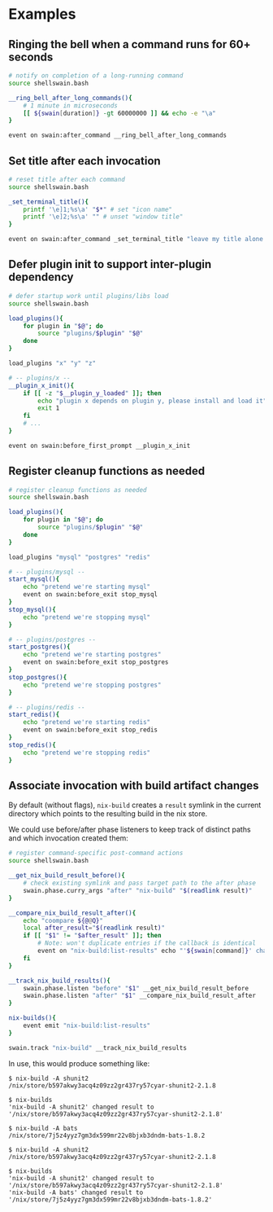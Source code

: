 # Examples

## Ringing the bell when a command runs for 60+ seconds
```bash
# notify on completion of a long-running command
source shellswain.bash

__ring_bell_after_long_commands(){
	# 1 minute in microseconds
	[[ ${swain[duration]} -gt 60000000 ]] && echo -e "\a"
}

event on swain:after_command __ring_bell_after_long_commands

```

## Set title after each invocation
```bash
# reset title after each command
source shellswain.bash

_set_terminal_title(){
	printf '\e]1;%s\a' "$*" # set "icon name"
	printf '\e]2;%s\a' "" # unset "window title"
}

event on swain:after_command _set_terminal_title "leave my title alone :("

```

## Defer plugin init to support inter-plugin dependency
```bash
# defer startup work until plugins/libs load
source shellswain.bash

load_plugins(){
	for plugin in "$@"; do
		source "plugins/$plugin" "$@"
	done
}

load_plugins "x" "y" "z"

# -- plugins/x --
__plugin_x_init(){
	if [[ -z "$__plugin_y_loaded" ]]; then
		echo "plugin x depends on plugin y, please install and load it" 1&>2
		exit 1
	fi
	# ...
}

event on swain:before_first_prompt __plugin_x_init

```

## Register cleanup functions as needed
```bash
# register cleanup functions as needed
source shellswain.bash

load_plugins(){
	for plugin in "$@"; do
		source "plugins/$plugin" "$@"
	done
}

load_plugins "mysql" "postgres" "redis"

# -- plugins/mysql --
start_mysql(){
	echo "pretend we're starting mysql"
	event on swain:before_exit stop_mysql
}
stop_mysql(){
	echo "pretend we're stopping mysql"
}

# -- plugins/postgres --
start_postgres(){
	echo "pretend we're starting postgres"
	event on swain:before_exit stop_postgres
}
stop_postgres(){
	echo "pretend we're stopping postgres"
}

# -- plugins/redis --
start_redis(){
	echo "pretend we're starting redis"
	event on swain:before_exit stop_redis
}
stop_redis(){
	echo "pretend we're stopping redis"
}

```

## Associate invocation with build artifact changes

By default (without flags), `nix-build` creates a `result` symlink in
the current directory which points to the resulting build in the nix
store.

We could use before/after phase listeners to keep track of distinct
paths and which invocation created them:

```bash
# register command-specific post-command actions
source shellswain.bash

__get_nix_build_result_before(){
	# check existing symlink and pass target path to the after phase
	swain.phase.curry_args "after" "nix-build" "$(readlink result)"
}

__compare_nix_build_result_after(){
	echo "coompare ${@@Q}"
	local after_result="$(readlink result)"
	if [[ "$1" != "$after_result" ]]; then
		# Note: won't duplicate entries if the callback is identical
		event on "nix-build:list-results" echo "'${swain[command]}' changed result to '$after_result'"
	fi
}

__track_nix_build_results(){
	swain.phase.listen "before" "$1" __get_nix_build_result_before
	swain.phase.listen "after" "$1" __compare_nix_build_result_after
}

nix-builds(){
	event emit "nix-build:list-results"
}

swain.track "nix-build" __track_nix_build_results

```

In use, this would produce something like:
```console
$ nix-build -A shunit2
/nix/store/b597akwy3acq4z09zz2gr437ry57cyar-shunit2-2.1.8

$ nix-builds
'nix-build -A shunit2' changed result to '/nix/store/b597akwy3acq4z09zz2gr437ry57cyar-shunit2-2.1.8'

$ nix-build -A bats
/nix/store/7j5z4yyz7gm3dx599mr22v8bjxb3dndm-bats-1.8.2

$ nix-build -A shunit2
/nix/store/b597akwy3acq4z09zz2gr437ry57cyar-shunit2-2.1.8

$ nix-builds
'nix-build -A shunit2' changed result to '/nix/store/b597akwy3acq4z09zz2gr437ry57cyar-shunit2-2.1.8'
'nix-build -A bats' changed result to '/nix/store/7j5z4yyz7gm3dx599mr22v8bjxb3dndm-bats-1.8.2'
```

